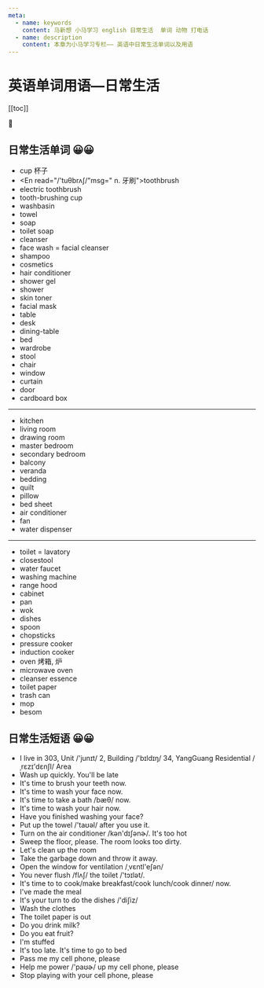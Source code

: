 ```yaml
---
meta:
  - name: keywords
    content: 马新想 小马学习 english 日常生活  单词 动物 打电话
  - name: description
    content: 本章为小马学习专栏—— 英语中日常生活单词以及用语
---
```


# 英语单词用语—日常生活

[[toc]]

:horse: 

<EnTool />

## 日常生活单词 😀😀

- cup 杯子
-  <En read="/'tuθbrʌʃ/"msg=" n. 牙刷">toothbrush</En> 
-  <En read="/ɪˈlɛktrɪk/" msg="电动牙刷">electric toothbrush</En> 
-  <En read="/ɪˈlɛktrɪk/" msg="刷牙杯">tooth-brushing cup</En> 
-  <En read="/ˈwɑʃˌbesən/ " msg="脸盆">washbasin</En>
-  <En read="/'taʊəl/" msg="毛巾，手巾； 纸巾">towel</En> 
-  <En read="/sop/" msg="n. 肥皂 vt. 将肥皂涂在……上；对……拍马屁（俚语）">soap</En> 
-  <En read="/'tɔɪlət/" msg=" 香皂 （toilet 厕所）">toilet soap</En> 
- <En read="/'klɛnzɚ/" msg="清洁剂；清洁工；擦亮粉">cleanser</En>  
- <En read="/'klɛnzɚ/" msg="洗面奶；洁面乳 (facial /'feʃl/ 面部的)">face wash = facial cleanser </En>  
-  <En read="/ʃæm'pu/" msg="n. 洗发；洗发精">shampoo</En> 
-  <En read="/kɑz'mɛtɪks/" msg="化妆品">cosmetics</En> 
- <En read="/kən'dɪʃənɚ/" msg="护发素 (conditioner 调理的物品)">hair conditioner</En>  
-  <En read="/'ʃaʊɚ/  /dʒɛl/ " msg="沐浴露 (gel n. 凝胶，胶体)">shower gel</En> 
-  <En read="/'ʃaʊɚ/  /dʒɛl/ " msg="n. 淋浴 阵雨, 阵雪">shower</En> 
- <En read="/skɪn/ /'tonɚ/" msg="爽肤水">skin toner</En>  
-  <En read="/'feʃl/ /mæsk/" msg="面膜">facial mask</En> 
-  <En read="/'feʃl/ /mæsk/" msg="桌子，台子。指一般没有抽屉，">table</En> 
- <En read="/dɛsk/" msg="书桌，办公桌，通常有抽屉">desk</En>  
- <En read="/ˈdaɪnɪŋ/" msg="餐桌">dining-table</En>  
- <En read="/bɛd/" msg="n. 床；基础；河底，海底">bed</En>  
-  <En read="/'wɔrd'rob/" msg="衣柜；全部戏装；行头">wardrobe</En> 
- <En read="/stʊl/" msg="凳子, 多指方的或圆的无靠背">stool</En>  
- <En read="/tʃɛr/" msg=" 椅子">chair</En>  
-  <En read="/'wɪndo/" msg="窗；窗口；窗户">window</En> 
- <En read="/'kɝtn/" msg=" n. 窗帘；幕 vt. 遮蔽；装上门帘">curtain</En> 
-  <En read="/dɔr/" msg="门；家，户；门口；通道">door</En> 
-  <En read="/'kɑrdbɔrd/" msg="纸箱">cardboard box</En>   

---

- <En read="/'kɪtʃɪn/" msg="厨房">kitchen</En>  
- <En read="/'lɪvɪŋ/" msg="客厅，起居室；()">living room</En>  
- <En read="/'drɔɪŋ/" msg="客厅，会客厅；休息室；(drawing n. 图画；牵引；)">drawing room </En> 
- <En read="/'mæstɚ/" msg="主卧">master bedroom</En>  
- <En read="/'sɛkəndɛri/" msg="次卧">secondary bedroom</En> 
-  <En read="/'bælkəni/" msg=" 阳台；包厢；戏院楼厅">balcony</En> 
-  <En read="/vəˈrændə/" msg="阳台；走廊，游廊">veranda</En>  
-  <En read="/'bɛdɪŋ/" msg="n. 卧具;寝具;铺盖  床上用品">bedding</En>  
- <En read="/kwɪlt/" msg="n. 棉被；被子">quilt</En>  
-  <En read="/'pɪlo/" msg=" n. 枕头">pillow</En>
-  <En read="/ʃit/" msg=" 床单">bed sheet</En>
-  <En read="/kən'dɪʃənɚ/" msg="空调">air conditioner</En> 
-  <En read="/fæn/" msg="n. 扇子; 风扇; 扇形物">fan</En> 
-  <En read="/dɪ'spɛnsɚ/" msg="饮水机">water dispenser</En> 

----

-  <En read="/'tɔɪlət/ /'lævətɔri/" msg=" n. 厕所， vi. 梳妆，打扮">toilet = lavatory</En>
-  <En read="/'klos,stʊl/" msg=" n. 马桶">closestool</En>
-  <En read="/ˈfɔsɪt/" msg=" 水龙头 （faucet 旋塞；插口）">water faucet</En>
-  <En read="/mə'ʃin/" msg="洗衣机">washing machine</En>  
-  <En read="/rendʒ/" msg=" /hʊd/ 抽油烟机">range hood</En> 
-  <En read="/'kæbɪnət/" msg="内阁；橱柜；">cabinet</En>
-  <En read="/pæn/" msg="n. 平底锅; 盘子">pan</En> 
-  <En read="/wɑk/" msg="n. 锅,炒菜锅">wok</En> 
-  <En read="/'diʃiz/" msg="n. 菜肴；餐具 盘子（dish的复数）">dishes</En> 
-  <En read="/spʊn/" msg="n. 匙，勺子；一杓的量">spoon</En>  
-  <En read="/'tʃɑp,stɪks/" msg="n. 筷子">chopsticks</En> 
-  <En read="/'kʊkɚ/ /'prɛʃɚ/" msg="n. 高压锅；加压蒸汽速煮器 （pressure 压力 cooker炊具）"> pressure cooker</En>  
-  <En read="/ɪn'dʌkʃən/" msg="电磁炉 (n. (电或磁的)感应 就职, 入伍)">induction cooker</En> 
-  <En read="/'ʌvn/" msg="">oven</En>  烤箱, 炉
-  <En read="/'maɪkrə'wev/ /'ʌvn/" msg="微波炉">microwave oven</En>  
-  <En read="/'klɛnzɚ/ /'ɛsns/" msg="洗洁精">cleanser essence</En>  
-  <En read="/'klɛnzɚ/ /'ɛsns/" msg="卫生纸">toilet paper </En>  
-  <En read="/træʃ/" msg="垃圾桶">trash can</En> 
-  <En read="/mɑp/" msg="拖把，墩布；">mop</En> 
-  <En read="/'bizəm/" msg="扫帚，">besom</En> 


## 日常生活短语 😀😀
-  <En :enType="2" msg="我住在阳光小区34号楼2单元303">I live in 303, Unit /'junɪt/ 2, Building /'bɪldɪŋ/ 34, YangGuang Residential /ˌrɛzɪ'dɛnʃl/ Area</En>  
-  <En :enType="2" msg="快点洗漱，要迟到了。">Wash up quickly. You'll be late</En>  
-  <En :enType="2" msg="现在该刷牙了。">It's time to brush your teeth now.</En>  
-  <En :enType="2" msg="现在该洗脸了。">It's time to wash your face now.</En>  
-  <En :enType="2" msg="现在该洗澡了。">It's time to take a bath /bæθ/ now.</En>  
-  <En :enType="2" msg="现在该洗头了。">It's time to wash your hair now.</En>  
-  <En :enType="2" msg="你已经洗完脸了吗？（`Have you finished doing`）">Have you finished washing your face?</En>  
-  <En :enType="2" msg="用完毛巾后把它挂起来">Put up the towel /'taʊəl/ after you use it.</En>  
-  <En :enType="2" msg="打开空调把，太热了!">Turn on the air conditioner /kən'dɪʃənɚ/. It's too hot</En>  
-  <En :enType="2" msg="把地扫一扫，屋里看起来太脏了">Sweep the floor, please. The room looks too dirty.</En>  
-  <En :enType="2" msg="让我门打扫房间吧">Let's clean up the room</En>  
-  <En :enType="2" msg="把垃圾拿下去扔掉!">Take the garbage down and throw it away.</En>  
-  <En :enType="2" msg=" 打开窗户通通风 ">Open the window for ventilation /ˌvɛntl'eʃən/</En>  
-  <En :enType="2" msg=" 你总是不冲马桶">You never flush /flʌʃ/ the toilet /'tɔɪlət/.</En>  
-  <En :enType="2" msg="现在该做饭/早饭/午饭/晚饭了。">It's time to to cook/make breakfast/cook lunch/cook dinner/ now.</En>  
-  <En :enType="2" msg="我已经做好饭了 （I've made lunch）">I've made the meal</En>  
-  <En :enType="2" msg="该你刷碗了">It's your turn to do the dishes /'diʃiz/</En>  
-  <En :enType="2" msg="洗衣服">Wash the clothes</En>  
-  <En :enType="2" msg="卫生纸用完了">The toilet paper is out</En>  
-  <En :enType="2" msg="你喝牛奶吗？">Do you drink milk?</En>  
-  <En :enType="2" msg="你吃水果吗？">Do you eat fruit?</En>  
-  <En :enType="2" msg="我吃饱了。">I'm stuffed</En>  
-  <En :enType="2" msg="太晚了，该睡觉了">It's too late. It's time to go to bed</En>  
-  <En :enType="2" msg="把我的手机递给我，谢谢">Pass me my cell phone, please</En>  
-  <En :enType="2" msg="帮我把手机冲上电">Help me power /'paʊɚ/ up my cell phone, please</En>  
-  <En :enType="2" msg="不要在玩手机了">Stop playing with your cell phone, please</En>  
